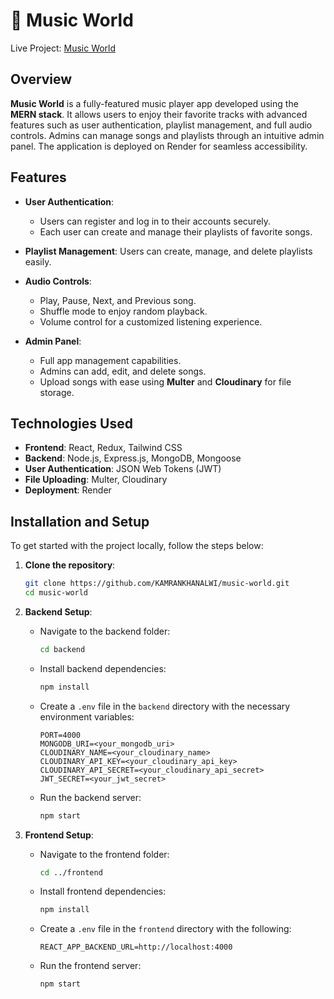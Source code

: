 # 🎵 Music World

Live Project: [Music World](https://listen-music-world.onrender.com/)

## Overview
**Music World** is a fully-featured music player app developed using the **MERN stack**. It allows users to enjoy their favorite tracks with advanced features such as user authentication, playlist management, and full audio controls. Admins can manage songs and playlists through an intuitive admin panel. The application is deployed on Render for seamless accessibility.

## Features
- **User Authentication**:
  - Users can register and log in to their accounts securely.
  - Each user can create and manage their playlists of favorite songs.

- **Playlist Management**: Users can create, manage, and delete playlists easily.

- **Audio Controls**:
  - Play, Pause, Next, and Previous song.
  - Shuffle mode to enjoy random playback.
  - Volume control for a customized listening experience.

- **Admin Panel**:
  - Full app management capabilities.
  - Admins can add, edit, and delete songs.
  - Upload songs with ease using **Multer** and **Cloudinary** for file storage.

## Technologies Used
- **Frontend**: React, Redux, Tailwind CSS
- **Backend**: Node.js, Express.js, MongoDB, Mongoose
- **User Authentication**: JSON Web Tokens (JWT)
- **File Uploading**: Multer, Cloudinary
- **Deployment**: Render

## Installation and Setup
To get started with the project locally, follow the steps below:

1. **Clone the repository**:
   ```bash
   git clone https://github.com/KAMRANKHANALWI/music-world.git
   cd music-world
   ```

2. **Backend Setup**:
   - Navigate to the backend folder:
     ```bash
     cd backend
     ```
   - Install backend dependencies:
     ```bash
     npm install
     ```
   - Create a `.env` file in the `backend` directory with the necessary environment variables:
     ```env
     PORT=4000
     MONGODB_URI=<your_mongodb_uri>
     CLOUDINARY_NAME=<your_cloudinary_name>
     CLOUDINARY_API_KEY=<your_cloudinary_api_key>
     CLOUDINARY_API_SECRET=<your_cloudinary_api_secret>
     JWT_SECRET=<your_jwt_secret>
     ```
   - Run the backend server:
     ```bash
     npm start
     ```

3. **Frontend Setup**:
   - Navigate to the frontend folder:
     ```bash
     cd ../frontend
     ```
   - Install frontend dependencies:
     ```bash
     npm install
     ```
   - Create a `.env` file in the `frontend` directory with the following:
     ```env
     REACT_APP_BACKEND_URL=http://localhost:4000
     ```
   - Run the frontend server:
     ```bash
     npm start

